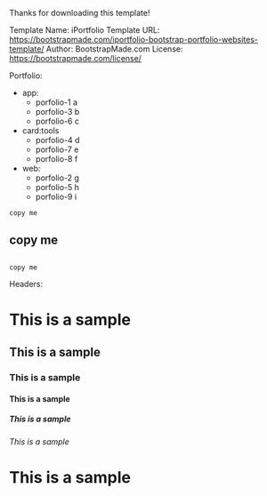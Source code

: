 Thanks for downloading this template!

Template Name: iPortfolio
Template URL: https://bootstrapmade.com/iportfolio-bootstrap-portfolio-websites-template/
Author: BootstrapMade.com
License: https://bootstrapmade.com/license/


Portfolio:
- app:
  - porfolio-1 a
  - porfolio-3 b
  - porfolio-6 c
- card:tools
  - porfolio-4 d
  - porfolio-7 e
  - porfolio-8 f
- web:
  - porfolio-2 g
  - porfolio-5 h
  - porfolio-9 i

```
copy me
```

##    copy me 

##
    copy me 

Headers:
# This is a sample 
## This is a sample
### This is a sample
#### This is a sample
##### This is a sample
###### This is a sample

<h1> This is a sample</h1>